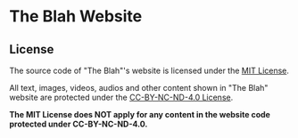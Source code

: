# The Blah Website

## License
The source code of "The Blah"'s website is licensed under the [MIT License](/LICENSE.MIT.md).

All text, images, videos, audios and other content shown in "The Blah" website are protected under the [CC-BY-NC-ND-4.0 License](/LICENSE.CC-BY-NC-ND-4.0.md).

**The MIT License does NOT apply for any content in the website code protected under CC-BY-NC-ND-4.0.**